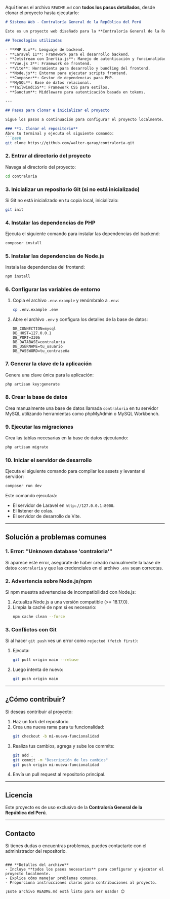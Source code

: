 Aquí tienes el archivo `README.md` con **todos los pasos detallados**, desde clonar el proyecto hasta ejecutarlo:

```markdown
# Sistema Web - Contraloría General de la República del Perú

Este es un proyecto web diseñado para la **Contraloría General de la República del Perú**. El sistema permite gestionar procesos administrativos, reportes y colaboraciones dentro de la institución.

## Tecnologías utilizadas

- **PHP 8.x**: Lenguaje de backend.
- **Laravel 11**: Framework para el desarrollo backend.
- **Jetstream con Inertia.js**: Manejo de autenticación y funcionalidades avanzadas.
- **Vue.js 3**: Framework de frontend.
- **Vite**: Herramienta para desarrollo y bundling del frontend.
- **Node.js**: Entorno para ejecutar scripts frontend.
- **Composer**: Gestor de dependencias para PHP.
- **MySQL**: Base de datos relacional.
- **TailwindCSS**: Framework CSS para estilos.
- **Sanctum**: Middleware para autenticación basada en tokens.

---

## Pasos para clonar e inicializar el proyecto

Sigue los pasos a continuación para configurar el proyecto localmente.

### **1. Clonar el repositorio**
Abre tu terminal y ejecuta el siguiente comando:
```bash
git clone https://github.com/walter-garay/contraloria.git
```

### **2. Entrar al directorio del proyecto**
Navega al directorio del proyecto:
```bash
cd contraloria
```

### **3. Inicializar un repositorio Git (si no está inicializado)**
Si Git no está inicializado en tu copia local, inicialízalo:
```bash
git init
```

### **4. Instalar las dependencias de PHP**
Ejecuta el siguiente comando para instalar las dependencias del backend:
```bash
composer install
```

### **5. Instalar las dependencias de Node.js**
Instala las dependencias del frontend:
```bash
npm install
```

### **6. Configurar las variables de entorno**
1. Copia el archivo `.env.example` y renómbralo a `.env`:
   ```bash
   cp .env.example .env
   ```

2. Abre el archivo `.env` y configura los detalles de la base de datos:
   ```env
   DB_CONNECTION=mysql
   DB_HOST=127.0.0.1
   DB_PORT=3306
   DB_DATABASE=contraloria
   DB_USERNAME=tu_usuario
   DB_PASSWORD=tu_contraseña
   ```

### **7. Generar la clave de la aplicación**
Genera una clave única para la aplicación:
```bash
php artisan key:generate
```

### **8. Crear la base de datos**
Crea manualmente una base de datos llamada `contraloria` en tu servidor MySQL utilizando herramientas como phpMyAdmin o MySQL Workbench.

### **9. Ejecutar las migraciones**
Crea las tablas necesarias en la base de datos ejecutando:
```bash
php artisan migrate
```

### **10. Iniciar el servidor de desarrollo**
Ejecuta el siguiente comando para compilar los assets y levantar el servidor:
```bash
composer run dev
```

Este comando ejecutará:
- El servidor de Laravel en `http://127.0.0.1:8000`.
- El listener de colas.
- El servidor de desarrollo de Vite.

---

## Solución a problemas comunes

### **1. Error: "Unknown database 'contraloria'"**
Si aparece este error, asegúrate de haber creado manualmente la base de datos `contraloria` y que las credenciales en el archivo `.env` sean correctas.

### **2. Advertencia sobre Node.js/npm**
Si npm muestra advertencias de incompatibilidad con Node.js:
1. Actualiza Node.js a una versión compatible (>= 18.17.0).
2. Limpia la caché de npm si es necesario:
   ```bash
   npm cache clean --force
   ```

### **3. Conflictos con Git**
Si al hacer `git push` ves un error como `rejected (fetch first)`:
1. Ejecuta:
   ```bash
   git pull origin main --rebase
   ```
2. Luego intenta de nuevo:
   ```bash
   git push origin main
   ```

---

## ¿Cómo contribuir?

Si deseas contribuir al proyecto:
1. Haz un fork del repositorio.
2. Crea una nueva rama para tu funcionalidad:
   ```bash
   git checkout -b mi-nueva-funcionalidad
   ```
3. Realiza tus cambios, agrega y sube los commits:
   ```bash
   git add .
   git commit -m "Descripción de los cambios"
   git push origin mi-nueva-funcionalidad
   ```
4. Envía un pull request al repositorio principal.

---

## Licencia

Este proyecto es de uso exclusivo de la **Contraloría General de la República del Perú**.

---

## Contacto

Si tienes dudas o encuentras problemas, puedes contactarte con el administrador del repositorio.
```

### **Detalles del archivo**
- Incluye **todos los pasos necesarios** para configurar y ejecutar el proyecto localmente.
- Explica cómo manejar problemas comunes.
- Proporciona instrucciones claras para contribuciones al proyecto.

¡Este archivo README.md está listo para ser usado! 😊
